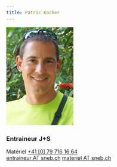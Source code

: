 ```yaml
---
title: Patric Kocher
---
```

![](img.jpg?classes=img-rounded&forceResize=180,263)
### Entraineur J+S 
Matériel
[+41 [0] 79 716 16 64](tel:+41797161664)  
[entraineur AT sneb.ch](mailto:entraineur@sneb.ch)
[materiel AT sneb.ch](mailto:materiel@sneb.ch)